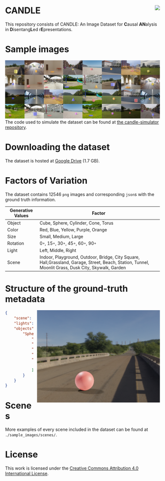 # CANDLE <img align="right" src="https://img.shields.io/badge/License-CC%20BY--SA%204.0-lightgrey.svg">
This repository consists of CANDLE: An Image Dataset for **C**ausal **AN**alysis in **D**isentang**L**ed r**E**presentations.

# Sample images
![CANDLE grid](./sample_images/grid.png)
The code used to simulate the dataset can be found at [the candle-simulator repository](https://github.com/causal-disentanglement/candle-simulator).

# Downloading the dataset
The dataset is hosted at [Google Drive](https://drive.google.com/drive/folders/11w267LWI8tbWhf1SR8kd-l6fP9WbJwNL) (1.7 GB).

# Factors of Variation
The dataset contains 12546 `png` images and corresponding `json`s with the ground truth information.

| Generative Values | Factor |
| --- | --- |
| Object | Cube, Sphere, Cylinder, Cone, Torus |
| Color | Red, Blue, Yellow, Purple, Orange |
| Size | Small, Medium, Large |
| Rotation | 0◦, 15◦, 30◦, 45◦, 60◦, 90◦ |
Light | Left, Middle, Right |
| Scene | Indoor, Playground, Outdoor, Bridge, City Square, Hall,Grassland, Garage, Street, Beach, Station, Tunnel, Moonlit Grass, Dusk City, Skywalk, Garden |

# Structure of the ground-truth metadata
<img align="right" height=300px style="margin-left: 10px" src="./sample_images/4150.png">

```json
{   
    "scene": "bridge",
    "lights": "left",
    "objects": {
        "Sphere_0": {
            "object_type": "sphere",
            "color": "red",
            "size": 2,
            "rotation": 60,
            "bounds": [
                [95, 29], [154, 87]
            ]
        }
    }
}
```
# Scenes
More examples of every scene included in the dataset can be found at `./sample_images/scenes/`.

# License
This work is licensed under the [Creative Commons Attribution 4.0 International License](https://creativecommons.org/licenses/by/4.0/).
